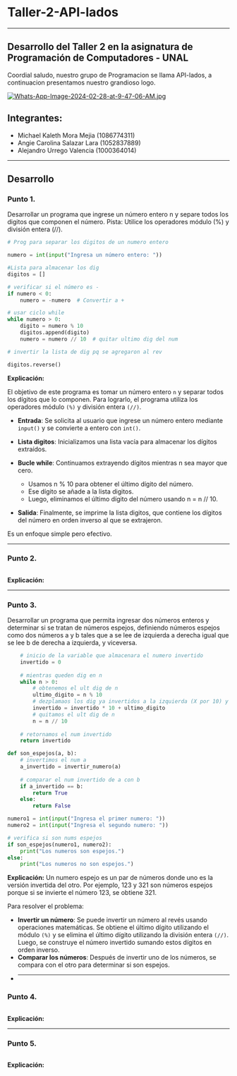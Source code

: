 # Taller-2-API-lados
____________________________________ 

## Desarrollo del Taller 2 en la asignatura de Programación de Computadores - UNAL
Coordial saludo, nuestro grupo de Programacion se llama API-lados, a continuacion presentamos nuestro grandioso logo.

[![Whats-App-Image-2024-02-28-at-9-47-06-AM.jpg](https://i.postimg.cc/W4qjTqyc/Whats-App-Image-2024-02-28-at-9-47-06-AM.jpg)](https://postimg.cc/rdT79scf)

## Integrantes:
+ Michael Kaleth Mora Mejia (1086774311)
+ Angie Carolina Salazar Lara (1052837889)
+ Alejandro	Urrego Valencia (1000364014)
__________________________________
## Desarrollo 
### Punto 1. 
Desarrollar un programa que ingrese un número entero n y separe todos los digitos que componen el número. Pista: Utilice los operadores módulo (%) y división entera (//).

```python
# Prog para separar los digitos de un numero entero

numero = int(input("Ingresa un número entero: "))

#Lista para almacenar los dig
digitos = []

# verificar si el número es -
if numero < 0:
    numero = -numero  # Convertir a +

# usar ciclo while 
while numero > 0:
    digito = numero % 10 
    digitos.append(digito) 
    numero = numero // 10  # quitar ultimo dig del num

# invertir la lista de dig pq se agregaron al rev

digitos.reverse()
```

**Explicación:**

El objetivo de este programa es tomar un número entero `n` y separar todos los dígitos que lo componen. Para lograrlo, el programa utiliza los operadores módulo `(%)` y división entera `(//)`. 
+ **Entrada**: Se solicita al usuario que ingrese un número entero mediante `input()` y se convierte a entero con `int()`.

+ **Lista digitos**: Inicializamos una lista vacía para almacenar los dígitos extraídos.

+ **Bucle while**: Continuamos extrayendo dígitos mientras n sea mayor que cero.

    - Usamos n % 10 para obtener el último dígito del número.
    - Ese dígito se añade a la lista digitos.
    - Luego, eliminamos el último dígito del número usando n = n // 10.
+ **Salida**: Finalmente, se imprime la lista digitos, que contiene los dígitos del número en orden inverso al que se extrajeron.

Es un enfoque simple pero efectivo.

________________________________________

### Punto 2.

```python
```

**Explicación:**

_________________________________________
### Punto 3. 
Desarrollar un programa que permita ingresar dos números enteros y determinar si se tratan de números espejos, definiendo números espejos como dos números a y b tales que a se lee de izquierda a derecha igual que se lee b de derecha a izquierda, y viceversa.
```python
    # inicio de la variable que almacenara el numero invertido
    invertido = 0
    
    # mientras queden dig en n
    while n > 0:
        # obtenemos el ult dig de n
        ultimo_digito = n % 10
        # dezplamaos los dig ya invertidos a la izquierda (X por 10) y + el ult dig
        invertido = invertido * 10 + ultimo_digito
        # quitamos el ult dig de n
        n = n // 10
    
    # retornamos el num invertido
    return invertido

def son_espejos(a, b):
    # invertimos el num a
    a_invertido = invertir_numero(a)
    
    # comparar el num invertido de a con b
    if a_invertido == b:
        return True
    else:
        return False

numero1 = int(input("Ingresa el primer numero: "))
numero2 = int(input("Ingresa el segundo numero: "))

# verifica si son nums espejos
if son_espejos(numero1, numero2):
    print("Los numeros son espejos.")
else:
    print("Los numeros no son espejos.")
```

**Explicación:**
Un numero espejo es un par de números donde uno es la versión invertida del otro. Por ejemplo, 123 y 321 son números espejos porque si se invierte el número 123, se obtiene 321.

Para resolver el problema:

+ **Invertir un número**: Se puede invertir un número al revés usando operaciones matemáticas. Se obtiene el último dígito utilizando el módulo `(%)` y se elimina el último dígito utilizando la división entera `(//)`. Luego, se construye el número invertido sumando estos dígitos en orden inverso.
+ **Comparar los números**: Después de invertir uno de los números, se compara con el otro para determinar si son espejos.
+ ________________________________________

### Punto 4.

```python
```

**Explicación:**
________________________________________

### Punto 5.

```python
```

**Explicación:**

